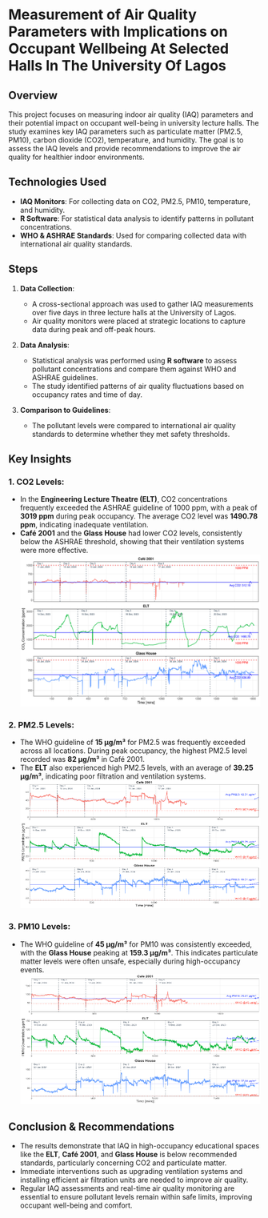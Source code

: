 # Measurement of Air Quality Parameters with Implications on Occupant Wellbeing At Selected Halls In The University Of Lagos

## Overview
This project focuses on measuring indoor air quality (IAQ) parameters and their potential impact on occupant well-being in university lecture halls. The study examines key IAQ parameters such as particulate matter (PM2.5, PM10), carbon dioxide (CO2), temperature, and humidity. The goal is to assess the IAQ levels and provide recommendations to improve the air quality for healthier indoor environments.

## Technologies Used
- **IAQ Monitors**: For collecting data on CO2, PM2.5, PM10, temperature, and humidity.
- **R Software**: For statistical data analysis to identify patterns in pollutant concentrations.
- **WHO & ASHRAE Standards**: Used for comparing collected data with international air quality standards.

## Steps
1. **Data Collection**:
   - A cross-sectional approach was used to gather IAQ measurements over five days in three lecture halls at the University of Lagos.
   - Air quality monitors were placed at strategic locations to capture data during peak and off-peak hours.

2. **Data Analysis**:
   - Statistical analysis was performed using **R software** to assess pollutant concentrations and compare them against WHO and ASHRAE guidelines.
   - The study identified patterns of air quality fluctuations based on occupancy rates and time of day.

3. **Comparison to Guidelines**:
   - The pollutant levels were compared to international air quality standards to determine whether they met safety thresholds.

## Key Insights
### 1. **CO2 Levels**:
   - In the **Engineering Lecture Theatre (ELT)**, CO2 concentrations frequently exceeded the ASHRAE guideline of 1000 ppm, with a peak of **3019 ppm** during peak occupancy. The average CO2 level was **1490.78 ppm**, indicating inadequate ventilation.
   - **Café 2001** and the **Glass House** had lower CO2 levels, consistently below the ASHRAE threshold, showing that their ventilation systems were more effective.
![Image alt text](https://github.com/QaisBello/Data-Analytics-Projects/blob/c3b20a9f96cfc673e8718fd7c7e9ca3c8da49c1b/Indoor%20Air%20Quaity%20Analysis/Plots/Indoor%20CO2%20levels%20%20Day%201%20to%20Day%205%20across%20the%20three%20locations.%20.png)

### 2. **PM2.5 Levels**:
   - The WHO guideline of **15 µg/m³** for PM2.5 was frequently exceeded across all locations. During peak occupancy, the highest PM2.5 level recorded was **82 µg/m³** in Café 2001.
   - The **ELT** also experienced high PM2.5 levels, with an average of **39.25 µg/m³**, indicating poor filtration and ventilation systems.
![Image alt text](https://github.com/QaisBello/Data-Analytics-Projects/blob/b91aa250a82551e2a68dfb0fcb4a847b51bd3ede/Indoor%20Air%20Quaity%20Analysis/Plots/Indoor%20PM2.5%20levels%20Day%201%20to%20Day%205%20across%20the%20three%20locations.%20.png)

### 3. **PM10 Levels**:
   - The WHO guideline of **45 µg/m³** for PM10 was consistently exceeded, with the **Glass House** peaking at **159.3 µg/m³**. This indicates particulate matter levels were often unsafe, especially during high-occupancy events.
![Image alt text](https://github.com/QaisBello/Data-Analytics-Projects/blob/c8f6024ad9dbd1358fafc06eb48dd460f5634ae4/Indoor%20Air%20Quaity%20Analysis/Plots/Indoor%20PM10%20levels%20Day%201%20to%20Day%205%20across%20the%20three%20locations.%20.png)

## Conclusion & Recommendations
- The results demonstrate that IAQ in high-occupancy educational spaces like the **ELT**, **Café 2001**, and **Glass House** is below recommended standards, particularly concerning CO2 and particulate matter.
- Immediate interventions such as upgrading ventilation systems and installing efficient air filtration units are needed to improve air quality.
- Regular IAQ assessments and real-time air quality monitoring are essential to ensure pollutant levels remain within safe limits, improving occupant well-being and comfort.

